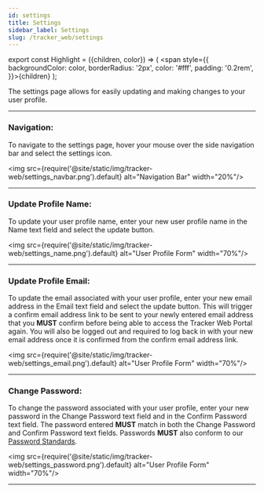 ```yaml
---
id: settings
title: Settings
sidebar_label: Settings
slug: /tracker_web/settings
---
```


export const Highlight = ({children, color}) => ( <span style={{
      backgroundColor: color,
      borderRadius: '2px',
      color: '#fff',
      padding: '0.2rem',
    }}>{children}</span> );

The settings page allows for easily updating and making changes to your user profile.

---

### Navigation:

To navigate to the settings page, hover your mouse over the side navigation bar and select the settings icon.

<img src={require('@site/static/img/tracker-web/settings_navbar.png').default} alt="Navigation Bar" width="20%"/>

---

### Update Profile Name:

To update your user profile name, enter your new user profile name in the Name text field and select the update button.

<img src={require('@site/static/img/tracker-web/settings_name.png').default} alt="User Profile Form" width="70%"/>

---

### Update Profile Email:

To update the email associated with your user profile, enter your new email address in the Email text field and select the update button. This will trigger a confirm email address link to be sent to your newly entered email address that you <Highlight color="#25c2a0">**MUST**</Highlight> confirm before being able to access the Tracker Web Portal again. You will also be logged out and required to log back in with your new email address once it is confirmed from the confirm email address link.

<img src={require('@site/static/img/tracker-web/settings_email.png').default} alt="User Profile Form" width="70%"/>

---

### Change Password:

To change the password associated with your user profile, enter your new password in the Change Password text field and in the Confirm Password text field. The password entered <Highlight color="#25c2a0">**MUST**</Highlight> match in both the Change Password and Confirm Password text fields. Passwords <Highlight color="#25c2a0">**MUST**</Highlight> also conform to our [Password Standards](password_standards).

<img src={require('@site/static/img/tracker-web/settings_password.png').default} alt="User Profile Form" width="70%"/>

---
